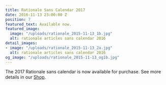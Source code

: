 ```yaml
---
title: Rationale Sans Calendar 2017
date: 2016-11-13 23:00:00 Z
position: 7
featured_text: Available now.
featured_image:
  image: "/uploads/rationale_2015-11-13_1b.jpg"
  alt: rationale articles sans calendar 2016
detail_images:
- image: "/uploads/rationale_2015-11-13_2a.jpg"
  alt: rationale articles sans calendar 2016
og_image: "/uploads/rationale_2015-11-13_og1b.jpg"
---
```


The 2017 Rationale sans calendar is now available for purchase. See more details in our [Shop](https://rationale-design.com/shop/).